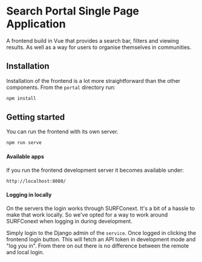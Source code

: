 Search Portal Single Page Application
=====================================

A frontend build in Vue that provides a search bar, filters and viewing results.
As well as a way for users to organise themselves in communities.


Installation
------------

Installation of the frontend is a lot more straightforward than the other components.
From the ``portal`` directory run:

```bash
npm install
```


Getting started
---------------

You can run the frontend with its own server.

```bash
npm run serve
```


#### Available apps

If you run the frontend development server it becomes available under:

```bash
http://localhost:8080/
```


#### Logging in locally

On the servers the login works through SURFConext.
It's a bit of a hassle to make that work locally.
So we've opted for a way to work around SURFConext when logging in during development.

Simply login to the Django admin of the ``service``.
Once logged in clicking the frontend login button.
This will fetch an API token in development mode and "log you in".
From there on out there is no difference between the remote and local login.
